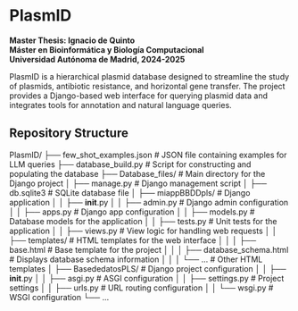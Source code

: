 # PlasmID

**Master Thesis: Ignacio de Quinto**  
**Máster en Bioinformática y Biología Computacional**  
**Universidad Autónoma de Madrid, 2024-2025**

PlasmID is a hierarchical plasmid database designed to streamline the study of plasmids, antibiotic resistance, and horizontal gene transfer. The project provides a Django-based web interface for querying plasmid data and integrates tools for annotation and natural language queries.

## Repository Structure
PlasmID/
├── few_shot_examples.json    # JSON file containing examples for LLM queries
├── database_build.py        # Script for constructing and populating the database
├── Database_files/          # Main directory for the Django project
│   ├── manage.py             # Django management script
│   ├── db.sqlite3            # SQLite database file
│   ├── miappBBDDpls/         # Django application
│   │   ├── __init__.py
│   │   ├── admin.py          # Django admin configuration
│   │   ├── apps.py           # Django app configuration
│   │   ├── models.py         # Database models for the application
│   │   ├── tests.py          # Unit tests for the application
│   │   ├── views.py          # View logic for handling web requests
│   │   ├── templates/        # HTML templates for the web interface
│   │   │   ├── base.html             # Base template for the project
│   │   │   ├── database_schema.html # Displays database schema information
│   │   │   └── ...                   # Other HTML templates
│   ├── BasededatosPLS/       # Django project configuration
│   │   ├── __init__.py
│   │   ├── asgi.py           # ASGI configuration
│   │   ├── settings.py       # Project settings
│   │   ├── urls.py           # URL routing configuration
│   │   └── wsgi.py           # WSGI configuration
└── ...
